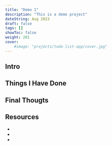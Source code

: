 ```yaml
---
title: "Demo 1"
description: "This is a demo project"
dateString: Aug 2023
draft: false
tags: []
showToc: false
weight: 201
cover:
    #image: "projects/todo-list-app/cover.jpg"
---
```


## Intro


## Things I Have Done


## Final Thougts


## Resources
-
-
-